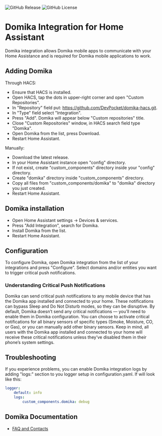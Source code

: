 <!-- prettier-ignore -->
![GitHub Release](https://img.shields.io/github/v/release/devpocket/domika-hacs?style=for-the-badge)
![GitHub License](https://img.shields.io/github/license/devpocket/domika-hacs?style=for-the-badge)

# Domika Integration for Home Assistant

Domika integration allows Domika mobile apps to communicate with your Home Assistance and is required for Domika mobile applications to work.

## Adding Domika

Through HACS:
- Ensure that HACS is installed.
- Open HACS, tap the dots in upper-right corner and open "Custom Repositories".
- In "Repository" field put: https://github.com/DevPocket/domika-hacs.git.
- In "Type" field select "Integration".
- Press "Add". Domika will appear below "Custom repositories" title.
- Close "Custom Repositories" window, in HACS search field type "Domika".
- Open Domika from the list, press Download.
- Restart Home Assistant.

Manually:
- Download the latest release.
- In your Home Assistant instance open "config" directory.
- If not exist, create "custom_components" directory inside your "config" directory.
- Create "domika" directory inside "custom_components" directory.
- Copy all files from "custom_components/domika" to "domika" directory you just created.
- Restart Home Assistant.

## Domika installation
- Open Home Assistant settings -> Devices & services.
- Press "Add Integration", search for Domika.
- Install Domika from the list.
- Restart Home Assistant.

## Configuration
To configure Domika, open Domika integration from the list of your integrations and press "Configure". Select domains and/or entities you want to trigger critical push notifications.   


### Understanding Critical Push Notifications

Domika can send critical push notifications to any mobile device that has the Domika app installed and connected to your home. These notifications can bypass Sleep and Do Not Disturb modes, so they can be disruptive. By default, Domika doesn’t send any critical notifications — you’ll need to enable them in Domika configuration. You can choose to activate critical notifications for all binary sensors of specific types (Smoke, Moisture, CO, or Gas), or you can manually add other binary sensors. Keep in mind, all users with the Domika app installed and connected to your home will receive these critical notifications unless they’ve disabled them in their phone’s system settings.

## Troubleshooting
If you experience problems, you can enable Domika integration logs by adding "logs:" section to you logger setup in configuration.yaml. If will look like this: 

```yaml
logger:
    default: info
    logs:
        custom_components.domika: debug
```

## Domika Documentation

- [FAQ and Contacts](https://domika.app/help/)



